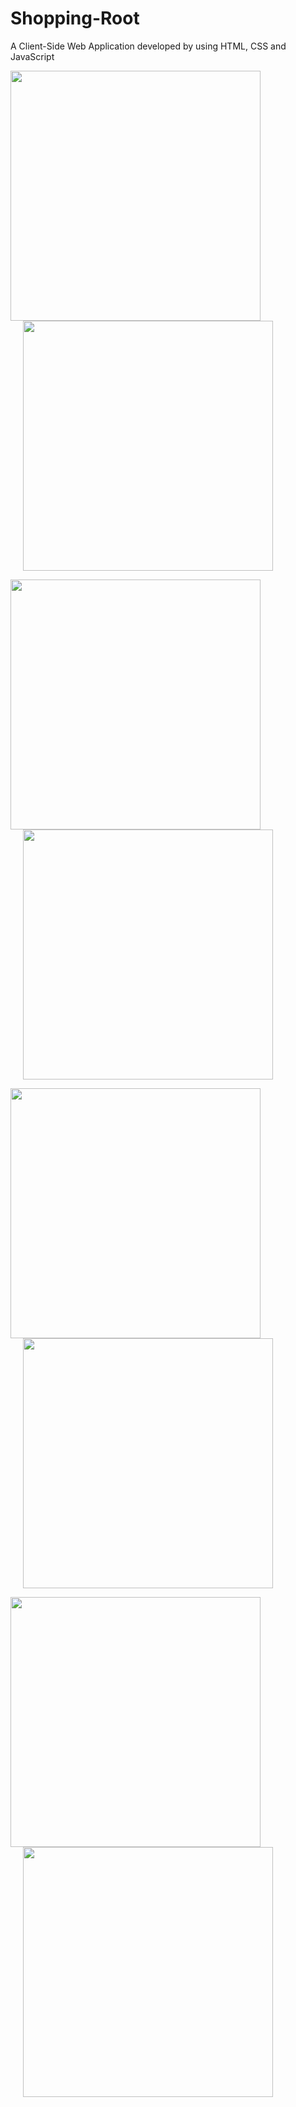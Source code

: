 # Shopping-Root
A Client-Side Web Application developed by using HTML, CSS and JavaScript


<img src="images/home-page.png" width="400"/> <img src="images/home-page2.png" width="400" hspace="20"/>


<img src="images/feedbackform.png" width="400"/> <img src="images/mens-collection.png" width="400" hspace="20"/>



<img src="images/kids-collection.png" width="400"/> <img src="images/womens-collection.png" width="400" hspace="20"/>



<img src="images/signup-form1.png" width="400"/> <img src="images/signup-form2.PNG" width="400" hspace="20"/>
